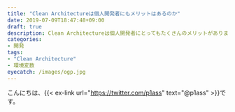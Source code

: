 ```yaml
---
title: "Clean Architectureは個人開発者にもメリットはあるのか"
date: 2019-07-09T18:47:48+09:00
draft: true
description: Clean Architectureは個人開発者にとってもたくさんのメリットがあります。特にミドルウェアの存在を気にせず開発できる点は開発スピードを上げることができます。
categories:
- 開発
tags:
- "Clean Architecture"
- 環境変数
eyecatch: /images/ogp.jpg
---
```


こんにちは、{{< ex-link url="https://twitter.com/p1ass" text="@p1ass" >}}です。  
<!--more-->


